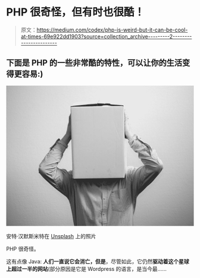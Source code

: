 # PHP 很奇怪，但有时也很酷！

> 原文：<https://medium.com/codex/php-is-weird-but-it-can-be-cool-at-times-69e922dd1903?source=collection_archive---------2----------------------->

## 下面是 PHP 的一些非常酷的特性，可以让你的生活变得更容易:)

![](img/10d0dd6786e1be199dba37f894261b80.png)

安特·汉默斯米特在 [Unsplash](https://unsplash.com/s/photos/man-box-head?utm_source=unsplash&utm_medium=referral&utm_content=creditCopyText) 上的照片

PHP 很奇怪。

这有点像 Java: **人们一直说它会消亡，但是**，尽管如此，它仍然**驱动着这个星球上超过一半的网站**(部分原因是它是 Wordpress 的语言，是当今最……